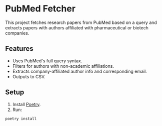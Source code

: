 # PubMed Fetcher

This project fetches research papers from PubMed based on a query and extracts papers with authors affiliated with pharmaceutical or biotech companies.

##  Features

- Uses PubMed's full query syntax.
- Filters for authors with non-academic affiliations.
- Extracts company-affiliated author info and corresponding email.
- Outputs to CSV.

##  Setup

1. Install [Poetry](https://python-poetry.org/docs/#installation).
2. Run:

```bash
poetry install
